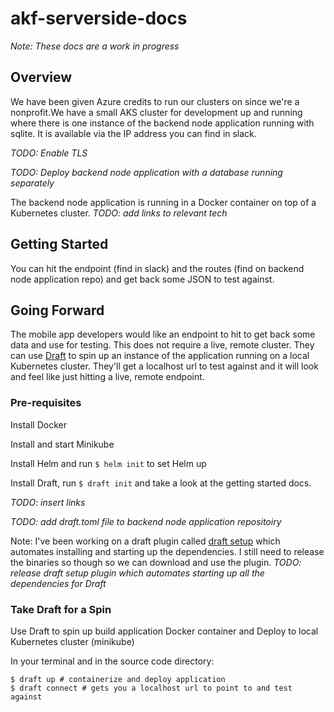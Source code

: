 # akf-serverside-docs

_Note: These docs are a work in progress_

## Overview
We have been given Azure credits to run our clusters on since we're a nonprofit.We have a small AKS cluster for development up and running where there is one instance of the backend node application running with sqlite. It is available via the IP address you can find in slack.

_TODO: Enable TLS_

_TODO: Deploy backend node application with a database running separately_

The backend node application is running in a Docker container on top of a Kubernetes cluster.
_TODO: add links to relevant tech_

## Getting Started
You can hit the endpoint (find in slack) and the routes (find on backend node application repo) and get back some JSON to test against.

## Going Forward
The mobile app developers would like an endpoint to hit to get back some data and use for testing. This does not require a live, remote cluster. They can use [Draft](https://github.com/Azure/draft) to spin up an instance of the application running on a local Kubernetes cluster. They'll get a localhost url to test against and it will look and feel like just hitting a live, remote endpoint.

### Pre-requisites
Install Docker

Install and start Minikube

Install Helm and run `$ helm init` to set Helm up

Install Draft, run `$ draft init` and take a look at the getting started docs.

_TODO: insert links_

_TODO: add draft.toml file to backend node application repositoiry_

Note: I've been working on a draft plugin called [draft setup](https://github.com/michelleN/draft-setup-plugin) which automates installing and starting up the dependencies. I still need to release the binaries so though so we can download and use the plugin.
_TODO: release draft setup plugin which automates starting up all the dependencies for Draft_

### Take Draft for a Spin
Use Draft to spin up build application Docker container and Deploy to local Kubernetes cluster (minikube)

In your terminal and in the source code directory:
```console
$ draft up # containerize and deploy application
$ draft connect # gets you a localhost url to point to and test against
```
